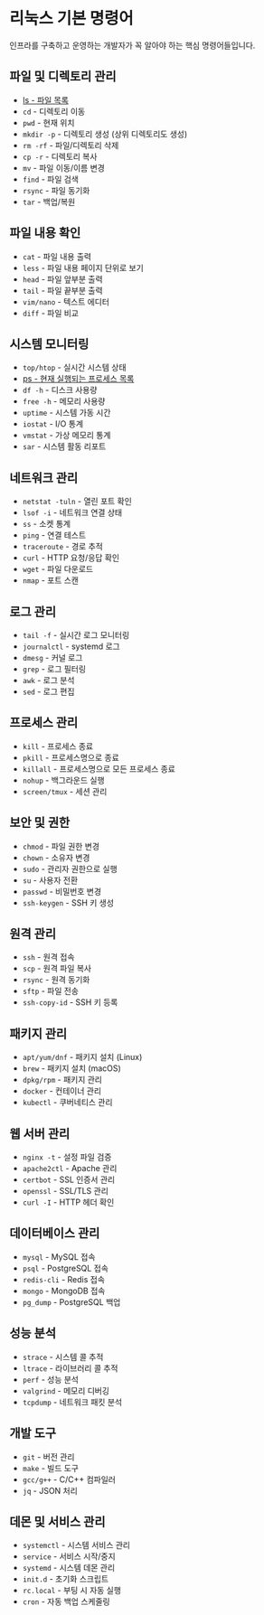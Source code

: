 # 리눅스 기본 명령어

인프라를 구축하고 운영하는 개발자가 꼭 알아야 하는 핵심 명령어들입니다.

## 파일 및 디렉토리 관리

- [ls - 파일 목록](/linux/commands/ls.md)
- `cd` - 디렉토리 이동
- `pwd` - 현재 위치
- `mkdir -p` - 디렉토리 생성 (상위 디렉토리도 생성)
- `rm -rf` - 파일/디렉토리 삭제
- `cp -r` - 디렉토리 복사
- `mv` - 파일 이동/이름 변경
- `find` - 파일 검색
- `rsync` - 파일 동기화
- `tar` - 백업/복원

## 파일 내용 확인

- `cat` - 파일 내용 출력
- `less` - 파일 내용 페이지 단위로 보기
- `head` - 파일 앞부분 출력
- `tail` - 파일 끝부분 출력
- `vim/nano` - 텍스트 에디터
- `diff` - 파일 비교


## 시스템 모니터링

- `top/htop` - 실시간 시스템 상태
- [ps - 현재 실행되는 프로세스 목록](/linux/commands/ps.md)
- `df -h` - 디스크 사용량
- `free -h` - 메모리 사용량
- `uptime` - 시스템 가동 시간
- `iostat` - I/O 통계
- `vmstat` - 가상 메모리 통계
- `sar` - 시스템 활동 리포트

## 네트워크 관리

- `netstat -tuln` - 열린 포트 확인
- `lsof -i` - 네트워크 연결 상태
- `ss` - 소켓 통계
- `ping` - 연결 테스트
- `traceroute` - 경로 추적
- `curl` - HTTP 요청/응답 확인
- `wget` - 파일 다운로드
- `nmap` - 포트 스캔

## 로그 관리

- `tail -f` - 실시간 로그 모니터링
- `journalctl` - systemd 로그
- `dmesg` - 커널 로그
- `grep` - 로그 필터링
- `awk` - 로그 분석
- `sed` - 로그 편집

## 프로세스 관리

- `kill` - 프로세스 종료
- `pkill` - 프로세스명으로 종료
- `killall` - 프로세스명으로 모든 프로세스 종료
- `nohup` - 백그라운드 실행
- `screen/tmux` - 세션 관리

## 보안 및 권한

- `chmod` - 파일 권한 변경
- `chown` - 소유자 변경
- `sudo` - 관리자 권한으로 실행
- `su` - 사용자 전환
- `passwd` - 비밀번호 변경
- `ssh-keygen` - SSH 키 생성

## 원격 관리

- `ssh` - 원격 접속
- `scp` - 원격 파일 복사
- `rsync` - 원격 동기화
- `sftp` - 파일 전송
- `ssh-copy-id` - SSH 키 등록

## 패키지 관리

- `apt/yum/dnf` - 패키지 설치 (Linux)
- `brew` - 패키지 설치 (macOS)
- `dpkg/rpm` - 패키지 관리
- `docker` - 컨테이너 관리
- `kubectl` - 쿠버네티스 관리

## 웹 서버 관리

- `nginx -t` - 설정 파일 검증
- `apache2ctl` - Apache 관리
- `certbot` - SSL 인증서 관리
- `openssl` - SSL/TLS 관리
- `curl -I` - HTTP 헤더 확인

## 데이터베이스 관리

- `mysql` - MySQL 접속
- `psql` - PostgreSQL 접속
- `redis-cli` - Redis 접속
- `mongo` - MongoDB 접속
- `pg_dump` - PostgreSQL 백업

## 성능 분석

- `strace` - 시스템 콜 추적
- `ltrace` - 라이브러리 콜 추적
- `perf` - 성능 분석
- `valgrind` - 메모리 디버깅
- `tcpdump` - 네트워크 패킷 분석

## 개발 도구

- `git` - 버전 관리
- `make` - 빌드 도구
- `gcc/g++` - C/C++ 컴파일러
- `jq` - JSON 처리

## 데몬 및 서비스 관리

- `systemctl` - 시스템 서비스 관리
- `service` - 서비스 시작/중지
- `systemd` - 시스템 데몬 관리
- `init.d` - 초기화 스크립트
- `rc.local` - 부팅 시 자동 실행
- `cron` - 자동 백업 스케줄링
